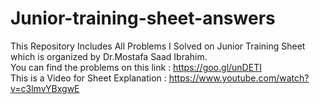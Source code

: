 # Junior-training-sheet-answers

This Repository Includes All Problems I Solved on Junior Training Sheet which is organized by Dr.Mostafa Saad Ibrahim.<br>
You can find the problems on this link : https://goo.gl/unDETI <br>
This is a Video for Sheet Explanation : https://www.youtube.com/watch?v=c3lmvYBxgwE
